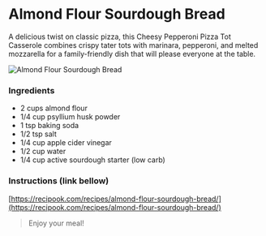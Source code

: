 # Almond Flour Sourdough Bread

A delicious twist on classic pizza, this Cheesy Pepperoni Pizza Tot Casserole combines crispy tater tots with marinara, pepperoni, and melted mozzarella for a family-friendly dish that will please everyone at the table.

![Almond Flour Sourdough Bread](https://recipook.com/images/recipes/9223372035114390562_082045.webp)

### Ingredients
- 2 cups almond flour
- 1/4 cup psyllium husk powder
- 1 tsp baking soda
- 1/2 tsp salt
- 1/4 cup apple cider vinegar
- 1/2 cup water
- 1/4 cup active sourdough starter (low carb)

### Instructions (link bellow)
[https://recipook.com/recipes/almond-flour-sourdough-bread/](https://recipook.com/recipes/almond-flour-sourdough-bread/)

> Enjoy your meal!
